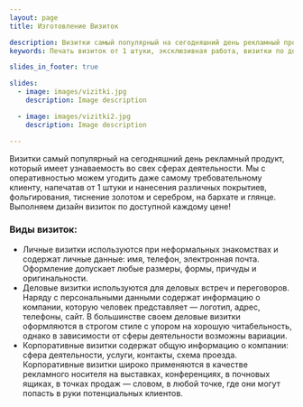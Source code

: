 ```yaml
---
layout: page
title: Изготовление Визиток

description: Визитки самый популярный на сегодняшний день рекламный продукт, который имеет узнаваемость во свех сферах деятельности, с различными покрытиями, фольгированием, тиснением золотом и серебром, на бархате и глянце - на любой вкус и в кротчайшие сроки.
keywords: Печать визиток от 1 штуки, эксклюзивная работа, визитки по доступной цене, визитки на дизайнерском картоне, визитки срочно, изготовление визиток.

slides_in_footer: true

slides:
  - image: images/vizitki.jpg
    description: Image description

  - image: images/vizitki2.jpg
    description: Image description

---
```

 Визитки самый популярный на сегодняшний день рекламный продукт, который имеет узнаваемость во свех сферах деятельности. Мы с оперативностью можем угодить даже самому требовательному клиенту, напечатав от 1 штуки и нанесения различных покрытиев, фольгирования, тиснение золотом и серебром, на бархате и глянце. Выполняем дизайн визиток по доступной каждому цене!

### Виды визиток:

 - Личные визитки используются при неформальных знакомствах и содержат личные данные: имя, телефон, электронная почта. Оформление допускает любые размеры, формы, причуды и оригинальности.
 - Деловые визитки используются для деловых встреч и переговоров. Наряду с персональными данными содержат информацию о компании, которую человек представляет — логотип, адрес, телефоны, сайт. В большинстве своем деловые визитки оформляются в строгом стиле с упором на хорошую читабельность, однако в зависимости от сферы деятельности возможны вариации.
 - Корпоративные визитки содержат общую информацию о компании: сфера деятельности, услуги, контакты, схема проезда. Корпоративные визитки широко применяются в качестве рекламного носителя на выставках, конференциях, в почновых ящиках, в точках продаж — словом, в любой точке, где они могут попасть в руки потенциальных клиентов.  
 
  
